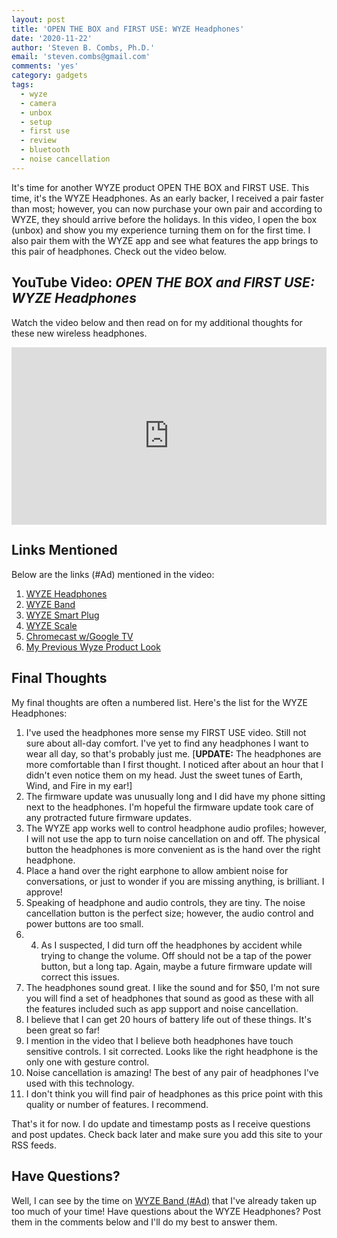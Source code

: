 ```yaml
---
layout: post
title: 'OPEN THE BOX and FIRST USE: WYZE Headphones'
date: '2020-11-22'
author: 'Steven B. Combs, Ph.D.'
email: 'steven.combs@gmail.com'
comments: 'yes'
category: gadgets
tags:
  - wyze
  - camera
  - unbox
  - setup
  - first use
  - review
  - bluetooth
  - noise cancellation
---
```


It's time for another WYZE product OPEN THE BOX and FIRST USE. This time, it's the WYZE Headphones. As an early backer, I received a pair faster than most; however, you can now purchase your own pair and according to WYZE, they should arrive before the holidays. In this video, I open the box (unbox) and show you my experience turning them on for the first time. I also pair them with the WYZE app and see what features the app brings to this pair of headphones. Check out the video below.

## YouTube Video: _OPEN THE BOX and FIRST USE: WYZE Headphones_

Watch the video below and then read on for my additional thoughts for these new wireless headphones.

<div style="position:relative;padding-top:56.25%;"><p><iframe src="https://www.youtube.com/embed/7lqWQff4ZRM" frameborder="0" allowfullscreen="true" mozallowfullscreen="true" webkitallowfullscreen="true" style="position:absolute;top:0;left:0;width:100%;height:100%;"></iframe></p></div>

## Links Mentioned

Below are the links (#Ad) mentioned in the video:

1. [WYZE Headphones](https://wyze.com/wyze-headphones.html)
2. [WYZE Band](https://amzn.to/3fo229k)
3. [WYZE Smart Plug](https://amzn.to/2Y4W3ig)
4. [WYZE Scale](https://amzn.to/31SsVMs)
5. [Chromecast w/Google TV](https://www.stevencombs.com/gadgets/2020/10/11/chromecast-google-tv.html)
6. [My Previous Wyze Product Look](https://www.stevencombs.com/gadgets/2020/08/17/unbox-setup-wyze-cam-outdoor.html)

## Final Thoughts

My final thoughts are often a numbered list. Here's the list for the WYZE Headphones:

1. I've used the headphones more sense my FIRST USE video. Still not sure about all-day comfort. I've yet to find any headphones I want to wear all day, so that's probably just me. [**UPDATE:** The headphones are more comfortable than I first thought. I noticed after about an hour that I didn't even notice them on my head. Just the sweet tunes of Earth, Wind, and Fire in my ear!]
2. The firmware update was unusually long and I did have my phone sitting next to the headphones. I'm hopeful the firmware update took care of any protracted future firmware updates.
3. The WYZE app works well to control headphone audio profiles; however, I will not use the app to turn noise cancellation on and off. The physical button the headphones is more convenient as is the hand over the right headphone.
4. Place a hand over the right earphone to allow ambient noise for conversations, or just to wonder if you are missing anything, is brilliant. I approve!
5. Speaking of headphone and audio controls, they are tiny. The noise cancellation button is the perfect size; however, the audio control and power buttons are too small.
6. 4. As I suspected, I did turn off the headphones by accident while trying to change the volume. Off should not be a tap of the power button, but a long tap. Again, maybe a future firmware update will correct this issues.
7. The headphones sound great. I like the sound and for $50, I'm not sure you will find a set of headphones that sound as good as these with all the features included such as app support and noise cancellation.
8. I believe that I can get 20 hours of battery life out of these things. It's been great so far!
9. I mention in the video that I believe both headphones have touch sensitive controls. I sit corrected. Looks like the right headphone is the only one with gesture control.
10. Noise cancellation is amazing! The best of any pair of headphones I've used with this technology.
11. I don't think you will find pair of headphones as this price point with this quality or number of features. I recommend.

That's it for now. I do update and timestamp posts as I receive questions and post updates. Check back later and make sure you add this site to your RSS feeds.

## Have Questions?

Well, I can see by the time on [WYZE Band (#Ad)](https://amzn.to/2PXhPQM) that I've already taken up too much of your time! Have questions about the WYZE Headphones? Post them in the comments below and I'll do my best to answer them.
